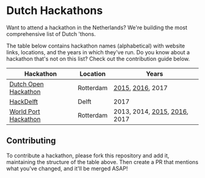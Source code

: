 # Dutch Hackathons

Want to attend a hackathon in the Netherlands? We're building the most comprehensive list of Dutch 'thons.

The table below contains hackathon names (alphabetical) with website links, locations, and the years in which they've run. Do you know about a hackathon that's not on this list? Check out the contribution guide below.

| Hackathon | Location | Years
|---|---|---|
| [Dutch Open Hackathon](https://dutchopenhackathon.com) | Rotterdam | [2015](https://dutchopenhackathon.com/winners-2015), [2016](https://dutchopenhackathon.com/winners-2016), 2017 |
| [HackDelft](http://hackdelft.com) | Delft | 2017 |
| [World Port Hackathon](http://worldporthackathon.com/) | Rotterdam | 2013, 2014, [2015](http://www.worldporthackathon.com/2015/), [2016](http://www.worldporthackathon.com/2016/), 2017 |

## Contributing

To contribute a hackathon, please fork this repository and add it, maintaining the structure of the table above. Then create a PR that mentions what you've changed, and it'll be merged ASAP!
